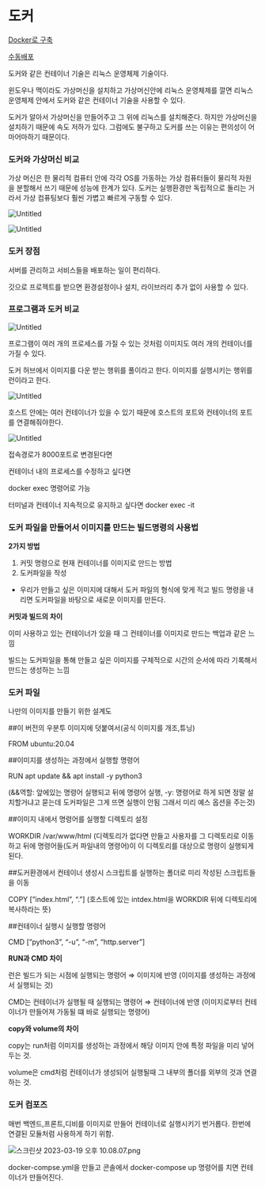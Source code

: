 # 도커

[Docker로 구축](https://www.notion.so/Docker-b2cb169713134e0ca330a1caf2c52256)

[수동배포](https://www.notion.so/3443fe502aa14f858d72afd1c7b4455b)

도커와 같은 컨테이너 기술은 리눅스 운영체제 기술이다.

윈도우나 맥이라도 가상머신을 설치하고 가상머신안에 리눅스 운영체제를 깔면 리눅스 운영체제 안에서 도커와 같은 컨테이너 기술을 사용할 수 있다.

도커가 알아서 가상머신을 만들어주고 그 위에 리눅스를 설치해준다. 하지만 가상머신을 설치하기 때문에 속도 저하가 있다. 그럼에도 불구하고 도커를 쓰는 이유는 편의성이 어마어마하기 때문이다.

### 도커와 가상머신 비교

가상 머신은 한 물리적 컴퓨터 안에 각각 OS를 가동하는 가상 컴퓨터들이 물리적 자원을 분할해서 쓰기 때문에 성능에 한계가 있다. 도커는 실행환경만 독립적으로 돌리는 거라서 가상 컴퓨팅보다 훨씬 가볍고 빠르게 구동할 수 있다. 

![Untitled](%E1%84%83%E1%85%A9%E1%84%8F%E1%85%A5%20805c9d37c7934eccbbc385e9819e6910/Untitled.png)

![Untitled](%E1%84%83%E1%85%A9%E1%84%8F%E1%85%A5%20805c9d37c7934eccbbc385e9819e6910/Untitled%201.png)

### 도커 장점

서버를 관리하고 서비스들을 배포하는 일이 편리하다.

깃으로 프로젝트를 받으면 환경설정이나 설치, 라이브러리 추가 없이 사용할 수 있다.

### 프로그램과 도커 비교

![Untitled](%E1%84%83%E1%85%A9%E1%84%8F%E1%85%A5%20805c9d37c7934eccbbc385e9819e6910/Untitled%202.png)

프로그램이 여러 개의 프로세스를 가질 수 있는 것처럼 이미지도 여러 개의 컨테이너를 가질 수 있다.

도커 허브에서 이미지를 다운 받는 행위를 풀이라고 한다. 이미지를 실행시키는 행위를 런이라고 한다.   

![Untitled](%E1%84%83%E1%85%A9%E1%84%8F%E1%85%A5%20805c9d37c7934eccbbc385e9819e6910/Untitled%203.png)

호스트 안에는 여러 컨테이너가 있을 수 있기 때문에 호스트의 포트와 컨테이너의 포트를 연결해줘야한다.

![Untitled](%E1%84%83%E1%85%A9%E1%84%8F%E1%85%A5%20805c9d37c7934eccbbc385e9819e6910/Untitled%204.png)

 접속경로가 8000포트로 변경된다면

컨테이너 내의 프로세스를 수정하고 싶다면

docker exec 명령어로 가능

터미널과 컨테이너 지속적으로 유지하고 싶다면  docker exec -it

### 도커 파일을 만들어서 이미지를 만드는 빌드명령의 사용법

**2가지 방법**

1. 커밋 명령으로 현재 컨테이너를 이미지로 만드는 방법
2. 도커파일을 작성 
- 우리가 만들고 싶은 이미지에 대해서 도커 파일의 형식에 맞게 적고 빌드 명령을 내리면 도커파일을 바탕으로 새로운 이미지를 만든다.

**커밋과 빌드의 차이**

이미 사용하고 있는 컨테이너가 있을 때 그 컨테이너를 이미지로 만드는 백업과 같은 느낌

빌드는 도커파일을 통해 만들고 싶은 이미지를 구체적으로 시간의 순서에 따라 기록해서 만드는 생성하는 느낌

### 도커 파일

나만의 이미지를 만들기 위한 설계도

##이 버전의 우분투 이미지에 덧붙여서(공식 이미지를 개조,튜닝)

FROM ubuntu:20.04 

##이미지를 생성하는 과정에서 실행할 명령어

RUN apt update && apt install -y python3 

(&&역할: 앞에있는 명령어 실행되고 뒤에 명령어 실행,   -y: 명령어로 하게 되면 정말 설치할거냐고 묻는데 도커파일은 그게 뜨면 실행이 안됨 그래서 미리 예스 옵션을 주는것)

##이미지 내에서 명령어를 실행할 디렉토리 설정

WORKDIR /var/www/html (디렉토리가 없다면 만들고 사용자를 그 디렉토리로 이동하고 뒤에 명령어들(도커 파일내의 명령어)이 이 디렉토리를 대상으로 명령이 실행되게 된다.

##도커환경에서 컨테이너 생성시 스크립트를 실행하는 폴더로 미리 작성된 스크립트들을 이동

COPY [”index.html”, “.”] (호스트에 있는 intdex.html을 WORKDIR 뒤에 디렉토리에 복사하라는 뜻)

##컨테이너 실행시 실행할 명령어

CMD [”python3”, “-u”, “-m”, “http.server”]  

**RUN과 CMD 차이**

런은 빌드가 되는 시점에 실행되는 명령어 ⇒ 이미지에 반영 (이미지를 생성하는 과정에서 실행되는 것)

CMD는 컨테이너가 실행될 때 실행되는 명령어 ⇒ 컨테이너에 반영 (이미지로부터 컨테이너가 만들어져 가동될 떄 바로 실행되는 명령어)

**copy와 volume의 차이**

copy는 run처럼 이미지를 생성하는 과정에서 해당 이미지 안에 특정 파일을 미리 넣어두는 것.

volume은 cmd처럼 컨테이너가 생성되어 실행될때 그 내부의 폴더를 외부의 것과 연결하는 것.

### 도커 컴포즈

매번 백엔드,프론트,디비를 이미지로 만들어 컨테이너로 실행시키기 번거롭다. 한번에 연결된 모듈처럼 사용하게 하기 위함. 

![스크린샷 2023-03-19 오후 10.08.07.png](%E1%84%83%E1%85%A9%E1%84%8F%E1%85%A5%20805c9d37c7934eccbbc385e9819e6910/%25E1%2584%2589%25E1%2585%25B3%25E1%2584%258F%25E1%2585%25B3%25E1%2584%2585%25E1%2585%25B5%25E1%2586%25AB%25E1%2584%2589%25E1%2585%25A3%25E1%2586%25BA_2023-03-19_%25E1%2584%258B%25E1%2585%25A9%25E1%2584%2592%25E1%2585%25AE_10.08.07.png)

docker-compse.yml을 만들고 콘솔에서 docker-compose up 명령어를 치면 컨테이너가 만들어진다.
